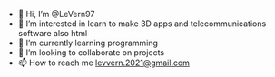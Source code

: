 - 👋 Hi, I’m @LeVern97
- 👀 I’m interested in learn to make 3D apps and telecommunications software also html
- 🌱 I’m currently learning programming
- 💞️ I’m looking to collaborate on projects
- 📫 How to reach me levvern.2021@gmail.com

<!---
LeVern97/LeVern97 is a ✨ special ✨ repository because its `README.md` (this file) appears on your GitHub profile.
You can click the Preview link to take a look at your changes.
--->
